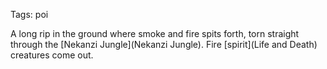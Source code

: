 Tags: poi

A long rip in the ground where smoke and fire spits forth, torn straight through the [Nekanzi Jungle](Nekanzi Jungle). Fire [spirit](Life and Death) creatures come out. 